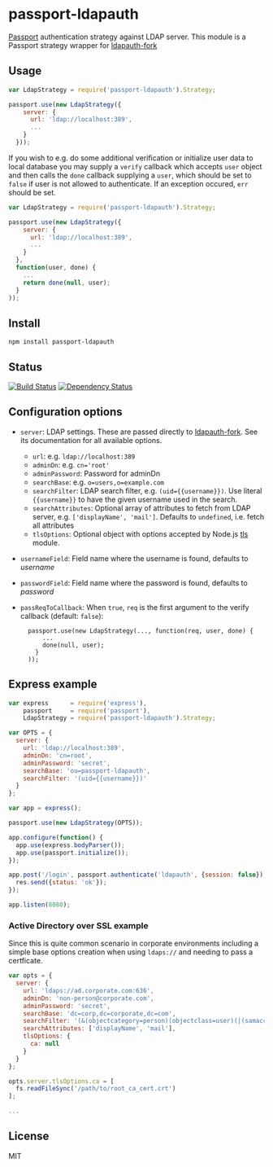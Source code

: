 # passport-ldapauth

[Passport](http://passportjs.org/) authentication strategy against LDAP server. This module is a Passport strategy wrapper for [ldapauth-fork](https://github.com/vesse/node-ldapauth)

## Usage

```javascript
var LdapStrategy = require('passport-ldapauth').Strategy;

passport.use(new LdapStrategy({
    server: {
      url: 'ldap://localhost:389',
      ...
    }
  }));
```

If you wish to e.g. do some additional verification or initialize user data to local database you may supply a `verify` callback which accepts `user` object and then calls the `done` callback supplying a `user`, which should be set to `false` if user is not allowed to authenticate. If an exception occured, `err` should be set.

```javascript
var LdapStrategy = require('passport-ldapauth').Strategy;

passport.use(new LdapStrategy({
    server: {
      url: 'ldap://localhost:389',
      ...
    }
  },
  function(user, done) {
    ...
    return done(null, user);
  }
));
```

## Install

```
npm install passport-ldapauth
```

## Status

[![Build Status](https://travis-ci.org/vesse/passport-ldapauth.png)](https://travis-ci.org/vesse/passport-ldapauth)
[![Dependency Status](https://gemnasium.com/vesse/passport-ldapauth.png)](https://gemnasium.com/vesse/passport-ldapauth)

## Configuration options

* `server`: LDAP settings. These are passed directly to [ldapauth-fork](https://github.com/vesse/node-ldapauth). See its documentation for all available options.
    * `url`: e.g. `ldap://localhost:389`
    * `adminDn`: e.g. `cn='root'`
    * `adminPassword`: Password for adminDn
    * `searchBase`: e.g. `o=users,o=example.com`
    * `searchFilter`:  LDAP search filter, e.g. `(uid={{username}})`. Use literal `{{username}}` to have the given username used in the search.
    * `searchAttributes`: Optional array of attributes to fetch from LDAP server, e.g. `['displayName', 'mail']`. Defaults to `undefined`, i.e. fetch all attributes
    * `tlsOptions`: Optional object with options accepted by Node.js [tls](http://nodejs.org/api/tls.html#tls_tls_connect_options_callback) module.
* `usernameField`: Field name where the username is found, defaults to _username_
* `passwordField`: Field name where the password is found, defaults to _password_
* `passReqToCallback`: When `true`, `req` is the first argument to the verify callback (default: `false`):

        passport.use(new LdapStrategy(..., function(req, user, done) {
            ...
            done(null, user);
          }
        ));

## Express example

```javascript
var express      = require('express'),
    passport     = require('passport'),
    LdapStrategy = require('passport-ldapauth').Strategy;

var OPTS = {
  server: {
    url: 'ldap://localhost:389',
    adminDn: 'cn=root',
    adminPassword: 'secret',
    searchBase: 'ou=passport-ldapauth',
    searchFilter: '(uid={{username}})'
  }
};

var app = express();

passport.use(new LdapStrategy(OPTS));

app.configure(function() {
  app.use(express.bodyParser());
  app.use(passport.initialize());
});

app.post('/login', passport.authenticate('ldapauth', {session: false}), function(req, res) {
  res.send({status: 'ok'});
});

app.listen(8080);
```

### Active Directory over SSL example

Since this is quite common scenario in corporate environments including a simple
base options creation when using `ldaps://` and needing to pass a certficate.

```javascript
var opts = {
  server: {
    url: 'ldaps://ad.corporate.com:636',
    adminDn: 'non-person@corporate.com',
    adminPassword: 'secret',
    searchBase: 'dc=corp,dc=corporate,dc=com',
    searchFilter: '(&(objectcategory=person)(objectclass=user)(|(samaccountname={{username}})(mail={{username}})))',
    searchAttributes: ['displayName', 'mail'],
    tlsOptions: {
      ca: null
    }
  }
};

opts.server.tlsOptions.ca = [
  fs.readFileSync('/path/to/root_ca_cert.crt')
];

...
```


## License

MIT
